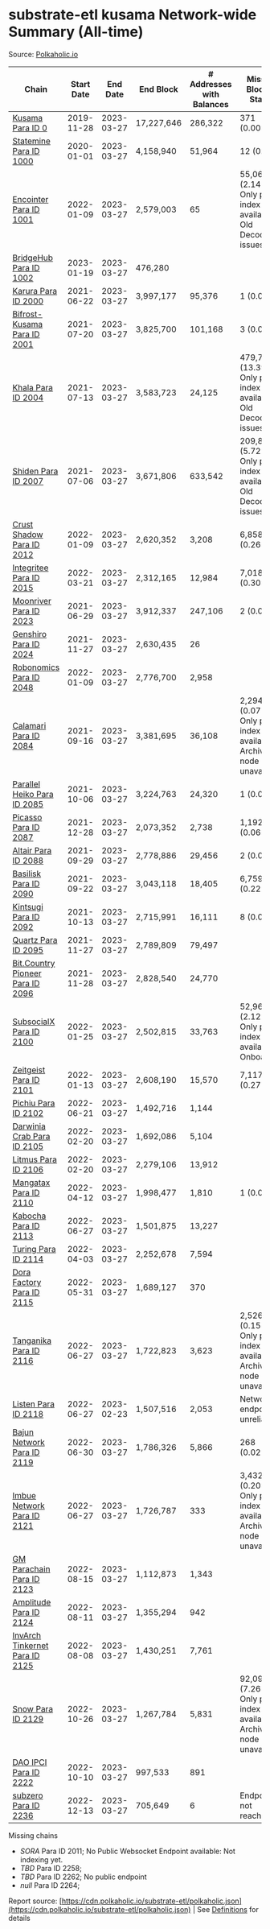 # substrate-etl kusama Network-wide Summary (All-time)

Source: [Polkaholic.io](https://polkaholic.io)


| Chain            | Start Date | End Date | End Block | # Addresses with Balances | Missing Blocks / Status |
| ---------------- | ---------- | ---------| --------- | ------------------------- | ----------------------- |
| [Kusama Para ID 0](/kusama/0-kusama) | 2019-11-28 | 2023-03-27 | 17,227,646 |  286,322 | 371 (0.00%)  |
| [Statemine Para ID 1000](/kusama/1000-statemine) | 2020-01-01 | 2023-03-27 | 4,158,940 |  51,964 | 12 (0.00%)  |
| [Encointer Para ID 1001](/kusama/1001-encointer) | 2022-01-09 | 2023-03-27 | 2,579,003 |  65 | 55,065 (2.14%) Only partial index available: Old Decoding issues |
| [BridgeHub Para ID 1002](/kusama/1002-bridgehub) | 2023-01-19 | 2023-03-27 | 476,280 |   |    |
| [Karura Para ID 2000](/kusama/2000-karura) | 2021-06-22 | 2023-03-27 | 3,997,177 |  95,376 | 1 (0.00%)  |
| [Bifrost-Kusama Para ID 2001](/kusama/2001-bifrost-ksm) | 2021-07-20 | 2023-03-27 | 3,825,700 |  101,168 | 3 (0.00%)  |
| [Khala Para ID 2004](/kusama/2004-khala) | 2021-07-13 | 2023-03-27 | 3,583,723 |  24,125 | 479,738 (13.39%) Only partial index available: Old Decoding issues |
| [Shiden Para ID 2007](/kusama/2007-shiden) | 2021-07-06 | 2023-03-27 | 3,671,806 |  633,542 | 209,844 (5.72%) Only partial index available: Old Decoding issues |
| [Crust Shadow Para ID 2012](/kusama/2012-shadow) | 2022-01-09 | 2023-03-27 | 2,620,352 |  3,208 | 6,858 (0.26%)  |
| [Integritee Para ID 2015](/kusama/2015-integritee) | 2022-03-21 | 2023-03-27 | 2,312,165 |  12,984 | 7,018 (0.30%)  |
| [Moonriver Para ID 2023](/kusama/2023-moonriver) | 2021-06-29 | 2023-03-27 | 3,912,337 |  247,106 | 2 (0.00%)  |
| [Genshiro Para ID 2024](/kusama/2024-genshiro) | 2021-11-27 | 2023-03-27 | 2,630,435 |  26 |    |
| [Robonomics Para ID 2048](/kusama/2048-robonomics) | 2022-01-09 | 2023-03-27 | 2,776,700 |  2,958 |    |
| [Calamari Para ID 2084](/kusama/2084-calamari) | 2021-09-16 | 2023-03-27 | 3,381,695 |  36,108 | 2,294 (0.07%) Only partial index available: Archive node unavailable |
| [Parallel Heiko Para ID 2085](/kusama/2085-parallel-heiko) | 2021-10-06 | 2023-03-27 | 3,224,763 |  24,320 | 1 (0.00%)  |
| [Picasso Para ID 2087](/kusama/2087-picasso) | 2021-12-28 | 2023-03-27 | 2,073,352 |  2,738 | 1,192 (0.06%)  |
| [Altair Para ID 2088](/kusama/2088-altair) | 2021-09-29 | 2023-03-27 | 2,778,886 |  29,456 | 2 (0.00%)  |
| [Basilisk Para ID 2090](/kusama/2090-basilisk) | 2021-09-22 | 2023-03-27 | 3,043,118 |  18,405 | 6,759 (0.22%)  |
| [Kintsugi Para ID 2092](/kusama/2092-kintsugi) | 2021-10-13 | 2023-03-27 | 2,715,991 |  16,111 | 8 (0.00%)  |
| [Quartz Para ID 2095](/kusama/2095-quartz) | 2021-11-27 | 2023-03-27 | 2,789,809 |  79,497 |    |
| [Bit.Country Pioneer Para ID 2096](/kusama/2096-bitcountrypioneer) | 2021-11-28 | 2023-03-27 | 2,828,540 |  24,770 |    |
| [SubsocialX Para ID 2100](/kusama/2100-subsocialx) | 2022-01-25 | 2023-03-27 | 2,502,815 |  33,763 | 52,962 (2.12%) Only partial index available: Onboarding |
| [Zeitgeist Para ID 2101](/kusama/2101-zeitgeist) | 2022-01-13 | 2023-03-27 | 2,608,190 |  15,570 | 7,117 (0.27%)  |
| [Pichiu Para ID 2102](/kusama/2102-pichiu) | 2022-06-21 | 2023-03-27 | 1,492,716 |  1,144 |    |
| [Darwinia Crab Para ID 2105](/kusama/2105-crab) | 2022-02-20 | 2023-03-27 | 1,692,086 |  5,104 |    |
| [Litmus Para ID 2106](/kusama/2106-litmus) | 2022-02-20 | 2023-03-27 | 2,279,106 |  13,912 |    |
| [Mangatax Para ID 2110](/kusama/2110-mangatax) | 2022-04-12 | 2023-03-27 | 1,998,477 |  1,810 | 1 (0.00%)  |
| [Kabocha Para ID 2113](/kusama/2113-kabocha) | 2022-06-27 | 2023-03-27 | 1,501,875 |  13,227 |    |
| [Turing Para ID 2114](/kusama/2114-turing) | 2022-04-03 | 2023-03-27 | 2,252,678 |  7,594 |    |
| [Dora Factory Para ID 2115](/kusama/2115-dorafactory) | 2022-05-31 | 2023-03-27 | 1,689,127 |  370 |    |
| [Tanganika Para ID 2116](/kusama/2116-tanganika) | 2022-06-27 | 2023-03-27 | 1,722,823 |  3,623 | 2,526 (0.15%) Only partial index available: Archive node unavailable |
| [Listen Para ID 2118](/kusama/2118-listen) | 2022-06-27 | 2023-02-23 | 1,507,516 |  2,053 |   Network endpoint unreliable |
| [Bajun Network Para ID 2119](/kusama/2119-bajun) | 2022-06-30 | 2023-03-27 | 1,786,326 |  5,866 | 268 (0.02%)  |
| [Imbue Network Para ID 2121](/kusama/2121-imbue) | 2022-06-27 | 2023-03-27 | 1,726,787 |  333 | 3,432 (0.20%) Only partial index available: Archive node unavailable |
| [GM Parachain Para ID 2123](/kusama/2123-gm) | 2022-08-15 | 2023-03-27 | 1,112,873 |  1,343 |    |
| [Amplitude Para ID 2124](/kusama/2124-amplitude) | 2022-08-11 | 2023-03-27 | 1,355,294 |  942 |    |
| [InvArch Tinkernet Para ID 2125](/kusama/2125-tinkernet) | 2022-08-08 | 2023-03-27 | 1,430,251 |  7,761 |    |
| [Snow Para ID 2129](/kusama/2129-snow) | 2022-10-26 | 2023-03-27 | 1,267,784 |  5,831 | 92,093 (7.26%) Only partial index available: Archive node unavailable |
| [DAO IPCI Para ID 2222](/kusama/2222-daoipci) | 2022-10-10 | 2023-03-27 | 997,533 |  891 |    |
| [subzero Para ID 2236](/kusama/2236-subzero) | 2022-12-13 | 2023-03-27 | 705,649 |  6 |   Endpoint not reachable |

Missing chains


* *SORA* Para ID 2011; No Public Websocket Endpoint available: Not indexing yet.
* *TBD* Para ID 2258; 
* *TBD* Para ID 2262; No public endpoint
* *null* Para ID 2264; 

Report source: [https://cdn.polkaholic.io/substrate-etl/polkaholic.json](https://cdn.polkaholic.io/substrate-etl/polkaholic.json) | See [Definitions](/DEFINITIONS.md) for details
